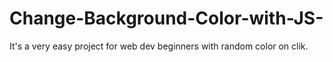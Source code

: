 # Change-Background-Color-with-JS-

It's a very easy project for web dev beginners with random color on clik.
